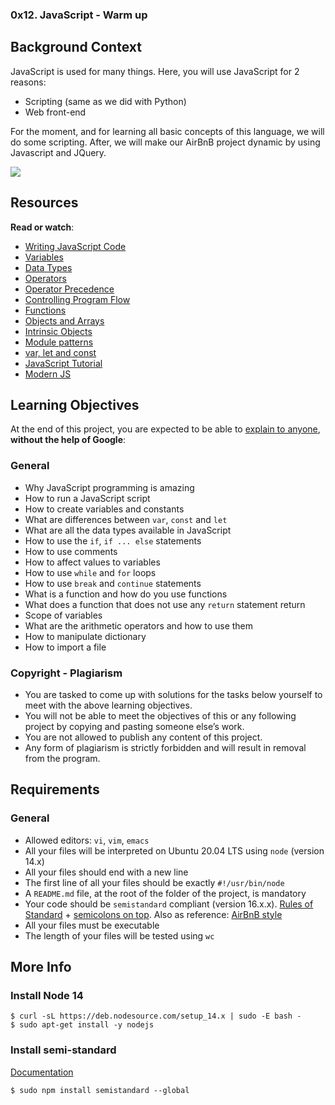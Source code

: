 ### 0x12. JavaScript - Warm up

Background Context
------------------

JavaScript is used for many things. Here, you will use JavaScript for 2 reasons:

*   Scripting (same as we did with Python)
*   Web front-end

For the moment, and for learning all basic concepts of this language, we will do some scripting. After, we will make our AirBnB project dynamic by using Javascript and JQuery.

![](https://s3.amazonaws.com/intranet-projects-files/holbertonschool-higher-level_programming+/303/Javascript-535.png.jpeg)

Resources
---------

**Read or watch**:

*   [Writing JavaScript Code](/rltoken/3HLjEesLsmyWfRUWnxgUGg "Writing JavaScript Code")
*   [Variables](/rltoken/zgOWmcpVLZFEmFlmuwayyg "Variables")
*   [Data Types](/rltoken/VPd6JWaLrwOBzjAeXNAEqg "Data Types")
*   [Operators](/rltoken/3HLjEesLsmyWfRUWnxgUGg "Operators")
*   [Operator Precedence](/rltoken/PHtcJJk30gBNmlFQ9R4RVg "Operator Precedence")
*   [Controlling Program Flow](/rltoken/tsreKcNh_KmTmLPHsfvJRw "Controlling Program Flow")
*   [Functions](/rltoken/e3EfHIxICdIncGBwwIDbXQ "Functions")
*   [Objects and Arrays](/rltoken/jg7IbvJpV2oLIKgqOAQH1g "Objects and Arrays")
*   [Intrinsic Objects](/rltoken/jg7IbvJpV2oLIKgqOAQH1g "Intrinsic Objects")
*   [Module patterns](/rltoken/g-MgvO09Ur02RhM63gVyXw "Module patterns")
*   [var, let and const](/rltoken/gJi61GeJTRX0g-M0Rx-0Iw "var, let and const")
*   [JavaScript Tutorial](/rltoken/Y8hkOcy5jO22lQGyF6_NiA "JavaScript Tutorial")
*   [Modern JS](/rltoken/NZawtiBjWUpiojnrtVywNw "Modern JS")

Learning Objectives
-------------------

At the end of this project, you are expected to be able to [explain to anyone](/rltoken/UFSXQvb7c_45LRd6SdzFTg "explain to anyone"), **without the help of Google**:

### General

*   Why JavaScript programming is amazing
*   How to run a JavaScript script
*   How to create variables and constants
*   What are differences between `var`, `const` and `let`
*   What are all the data types available in JavaScript
*   How to use the `if`, `if ... else` statements
*   How to use comments
*   How to affect values to variables
*   How to use `while` and `for` loops
*   How to use `break` and `continue` statements
*   What is a function and how do you use functions
*   What does a function that does not use any `return` statement return
*   Scope of variables
*   What are the arithmetic operators and how to use them
*   How to manipulate dictionary
*   How to import a file

### Copyright - Plagiarism

*   You are tasked to come up with solutions for the tasks below yourself to meet with the above learning objectives.
*   You will not be able to meet the objectives of this or any following project by copying and pasting someone else’s work.
*   You are not allowed to publish any content of this project.
*   Any form of plagiarism is strictly forbidden and will result in removal from the program.

Requirements
------------

### General

*   Allowed editors: `vi`, `vim`, `emacs`
*   All your files will be interpreted on Ubuntu 20.04 LTS using `node` (version 14.x)
*   All your files should end with a new line
*   The first line of all your files should be exactly `#!/usr/bin/node`
*   A `README.md` file, at the root of the folder of the project, is mandatory
*   Your code should be `semistandard` compliant (version 16.x.x). [Rules of Standard](/rltoken/1T1yg1vOAChRN20Yyz8crw "Rules of Standard") + [semicolons on top](/rltoken/35q5Pc6A6KWPyd3kGeRQFg "semicolons on top"). Also as reference: [AirBnB style](/rltoken/ilo9MmB3u0utJZjZat-W3Q "AirBnB style")
*   All your files must be executable
*   The length of your files will be tested using `wc`

More Info
---------

### Install Node 14

    $ curl -sL https://deb.nodesource.com/setup_14.x | sudo -E bash -
    $ sudo apt-get install -y nodejs
    

### Install semi-standard

[Documentation](/rltoken/35q5Pc6A6KWPyd3kGeRQFg "Documentation")

    $ sudo npm install semistandard --global
